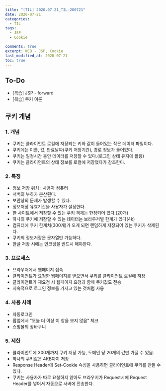 ```yaml
---
title: "[TIL] 2020.07.21_TIL-200721"
date: 2020-07-21
categories:
  - TIL
tags:
  - JSP
  - Cookie

comments: true
excerpt: WEB - JSP, Cookie
last_modified_at: 2020-07-21
toc: true
---
```


## To-Do
- [복습] JSP - forward
- [복습] 쿠키 이론

## 쿠키 개념

### 1. 개념
  - 쿠키는 클라이언트 로컬에 저장되는 키와 값이 들어있는 작은 데이터 파일이다.
  - 쿠키에는 이름, 값, 만료날짜(쿠키 저장기간), 경로 정보가 들어있다.
  - 쿠키는 일정시간 동안 데이터를 저장할 수 있다.(로그인 상태 유지에 활용)
  - 쿠키는 클라이언트의 상태 정보를 로컬에 저장했다가 참조한다.

### 2. 특징
  - 정보 저장 위치 : 사용자 컴퓨터
  - 서버의 부하가 분산된다.
  - 보안상의 문제가 발생할 수 있다.
  - 정보저장 유효기간을 사용자가 설정한다.
  - 한 사이트에서 저장할 수 있는 쿠키 객체는 한정되어 있다.(20개)
  - 하나의 쿠키에 저장할 수 있는 데이터는 브라우저별 한계가 있다(4k)
  - 컴퓨터에 쿠키 한계치(300개)가 오게 되면 랜덤하게 저장되어 있는 쿠키가 삭제된다.
  - 쿠키의 정보저장은 문자열만 가능하다.
  - 한글 저장 시에는 인코딩을 반드시 해야한다.

### 3. 프로세스
  - 브라우저에서 웹페이지 접속
  - 클라이언트가 요청한 웹페이지를 받으면서 쿠키를 클라이언트 로컬에 저장
  - 클라이언트가 재요청 시 웹페이지 요청과 함께 쿠키값도 전송
  - 지속적으로 로그인 정보를 가지고 있는 것처럼 사용

### 4. 사용 사례
  - 자동로그인
  - 팝업에서 "오늘 더 이상 이 창을 보지 않음" 체크
  - 쇼핑몰의 장바구니

### 5. 제한
  - 클라이언트에 300개까지 쿠키 저장 가능, 도메인 당 20개의 값만 가질 수 있음. 
  - 하나의 쿠키값은 4KB까지 저장
  - Response Header에 Set-Cookie 속성을 사용하면 클라이언트에 쿠키를 만들 수 있다.
  - 쿠키는 사용자가 따로 요청하지 않아도 브라우저가 Request시에 Request Header를 넣어서 자동으로 서버에 전송한다.
